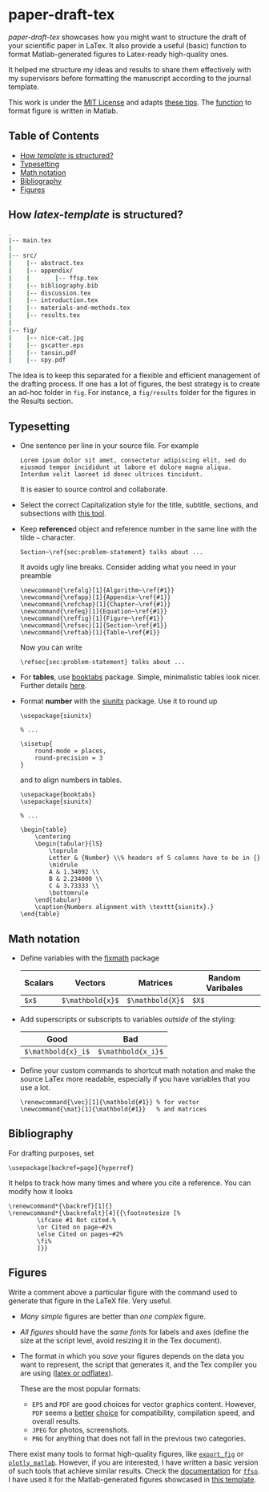 # **paper-draft-tex**

*paper-draft-tex* showcases how you might want to structure the draft of your scientific paper in LaTex. It also provide a useful (basic) function to format Matlab-generated figures to Latex-ready high-quality ones.

It helped me structure my ideas and results to share them effectively with my supervisors before formatting the manuscript according to the journal template.

This work is under the [MIT License](LICENSE) and adapts [these tips](https://github.com/Wookai/paper-tips-and-tricks). The [function](./matlab/ffsp.m) to format figure is written in Matlab. 

## Table of Contents
- [How *template* is structured?](#how-template-is-structured)
- [Typesetting](#typesetting)
- [Math notation](#math-notation)
- [Bibliography](#bibliography)
- [Figures](#figures)

## How *latex-template* is structured?


```bash
.
|-- main.tex
|
|-- src/
|    |-- abstract.tex
|    |-- appendix/
|    |       |-- ffsp.tex
|    |-- bibliography.bib
|    |-- discussion.tex
|    |-- introduction.tex
|    |-- materials-and-methods.tex
|    |-- results.tex
|
|-- fig/
|    |-- nice-cat.jpg
|    |-- gscatter.eps
|    |-- tansin.pdf
|    |-- spy.pdf
```

The idea is to keep this separated for a flexible and efficient management of the drafting process. 
If one has a lot of figures, the best strategy is to create an ad-hoc folder in `fig`.
For instance, a `fig/results`  folder for the figures in the Results section.

## Typesetting

- One sentence per line in your source file. For example
    ```
    Lorem ipsum dolor sit amet, consectetur adipiscing elit, sed do eiusmod tempor incididunt ut labore et dolore magna aliqua.
    Interdum velit laoreet id donec ultrices tincidunt.
    ```
    It is easier to source control and collaborate.
- Select the correct Capitalization style for the title, subtitle, sections, and subsections with [this tool](https://capitalizemytitle.com/).
- Keep **reference**d object and reference number in the same line with the tilde `~` character. 
    ```
    Section~\ref{sec:problem-statement} talks about ...
    ```
    It avoids ugly line breaks. 
    Consider adding what you need in your preamble
    ```
    \newcommand{\refalg}[1]{Algorithm~\ref{#1}}
    \newcommand{\refapp}[1]{Appendix~\ref{#1}}
    \newcommand{\refchap}[1]{Chapter~\ref{#1}}
    \newcommand{\refeq}[1]{Equation~\ref{#1}}
    \newcommand{\reffig}[1]{Figure~\ref{#1}}
    \newcommand{\refsec}[1]{Section~\ref{#1}}
    \newcommand{\reftab}[1]{Table~\ref{#1}}
    ```

    Now you can write
    ```
    \refsec{sec:problem-statement} talks about ...
    ```
- For **tables**, use [booktabs](https://www.ctan.org/pkg/booktabs) package. 
  Simple, minimalistic tables look nicer. Further details [here](https://people.inf.ethz.ch/markusp/teaching/guides/guide-tables.pdf).
- Format **number** with the [siunitx](https://ctan.org/pkg/siunitx) package. 
    Use it to round up
    ```
    \usepackage{siunitx}

    % ...

    \sisetup{
        round-mode = places,
        round-precision = 3
    }  
    ```
    and to align numbers in tables.
    ```
    \usepackage{booktabs}
    \usepackage{siunitx}

    % ...

    \begin{table}
        \centering
        \begin{tabular}{lS}
            \toprule
            Letter & {Number} \\% headers of S columns have to be in {}
            \midrule
            A & 1.34092 \\
            B & 2.234000 \\
            C & 3.73333 \\
            \bottomrule
        \end{tabular}
        \caption{Numbers alignment with \texttt{siunitx}.}
    \end{table}
    ```


## Math notation

- Define variables with the [fixmath](https://www.ctan.org/pkg/fixmath) package

    | Scalars | Vectors | Matrices | Random Varibales
    |--------------|-----------|--------------|-----------|
    |`$x$`|`$\mathbold{x}$`|`$\mathbold{X}$`|`$X$`|

- Add superscripts or subscripts to variables *outside* of the styling:

    | Good | Bad |
    |--------------|-----------|
    | `$\mathbold{x}_i$` | `$\mathbold{x_i}$` 

- Define your custom commands to shortcut math notation and make the source LaTex more readable, especially if you have variables that you use a lot.

    ```
    \renewcommand{\vec}[1]{\mathbold{#1}} % for vector
    \newcommand{\mat}[1]{\mathbold{#1}}   % and matrices
    ```

## Bibliography

For drafting purposes, set

```
\usepackage[backref=page]{hyperref}
```

It helps to track how many times and where you cite a reference.
You can modify how it looks

```
\renewcommand*{\backref}[1]{}
\renewcommand*{\backrefalt}[4]{{\footnotesize [%
		\ifcase #1 Not cited.%
		\or Cited on page~#2%
		\else Cited on pages~#2%
		\fi%
		]}}
```

## Figures

Write a comment above a particular figure with the command used to generate that figure in the LaTeX file. 
Very useful.

- *Many simple* figures are better than *one complex* figure.

- *All figures* should have the *same fonts* for labels and axes (define the size at the script level, avoid resizing it in the Tex document).

- The format in which you *save* your figures depends on the data you want to represent, the script that generates it, and the Tex compiler you are using ([latex or pdflatex](https://www.overleaf.com/learn/latex/Choosing_a_LaTeX_Compiler)).

    These are the most popular formats:
    - `EPS` and `PDF` are good choices for vector graphics content. 
    However, `PDF` seems a [better](https://tex.stackexchange.com/questions/1072/which-graphics-formats-can-be-included-in-documents-processed-by-latex-or-pdflat) [choice](https://tex.stackexchange.com/questions/2092/which-figure-type-to-use-pdf-or-eps) for compatibility, compilation speed, and overall results.
    - `JPEG` for photos, screenshots.
    - `PNG` for anything that does not fall in the previous two categories.

There exist many tools to format high-quality figures, like [`export_fig`](https://github.com/altmany/export_fig) or [`plotly_matlab`](https://github.com/plotly/plotly_matlab). However, if you are interested, I have written a basic version of such tools that achieve similar results. Check the [documentation](./matlab/README.md) for [`ffsp`](./matlab/ffsp.m). I have used it for the Matlab-generated figures showcased in [this template](./latex-template/main.pdf). 
